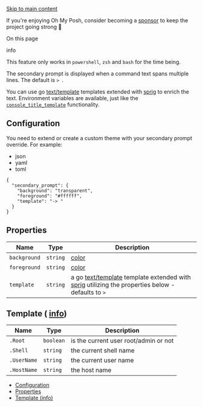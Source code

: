 [Skip to main content](https://ohmyposh.dev/docs/configuration/secondary-prompt#__docusaurus_skipToContent_fallback)

If you're enjoying Oh My Posh, consider becoming a [sponsor](https://github.com/sponsors/JanDeDobbeleer) to keep the project going strong 💪

On this page

info

This feature only works in `powershell`, `zsh` and `bash` for the time being.

The secondary prompt is displayed when a command text spans multiple lines. The default is `> `.

You can use go [text/template](https://golang.org/pkg/text/template/) templates extended with [sprig](https://masterminds.github.io/sprig/) to enrich the text.
Environment variables are available, just like the [`console_title_template`](https://ohmyposh.dev/docs/configuration/title#console-title-template) functionality.

## Configuration [​](https://ohmyposh.dev/docs/configuration/secondary-prompt\#configuration "Direct link to Configuration")

You need to extend or create a custom theme with your secondary prompt override. For example:

- json
- yaml
- toml

```codeBlockLines_e6Vv
{
  "secondary_prompt": {
    "background": "transparent",
    "foreground": "#ffffff",
    "template": "-> "
  }
}

```

## Properties [​](https://ohmyposh.dev/docs/configuration/secondary-prompt\#properties "Direct link to Properties")

| Name | Type | Description |
| --- | --- | --- |
| `background` | `string` | [color](https://ohmyposh.dev/docs/configuration/colors) |
| `foreground` | `string` | [color](https://ohmyposh.dev/docs/configuration/colors) |
| `template` | `string` | a go [text/template](https://golang.org/pkg/text/template/) template extended with [sprig](https://masterminds.github.io/sprig/) utilizing the properties below - defaults to `> ` |

## Template ( [info](https://ohmyposh.dev/docs/configuration/templates)) [​](https://ohmyposh.dev/docs/configuration/secondary-prompt\#template-info "Direct link to template-info")

| Name | Type | Description |
| --- | --- | --- |
| `.Root` | `boolean` | is the current user root/admin or not |
| `.Shell` | `string` | the current shell name |
| `.UserName` | `string` | the current user name |
| `.HostName` | `string` | the host name |

- [Configuration](https://ohmyposh.dev/docs/configuration/secondary-prompt#configuration)
- [Properties](https://ohmyposh.dev/docs/configuration/secondary-prompt#properties)
- [Template (info)](https://ohmyposh.dev/docs/configuration/secondary-prompt#template-info)